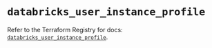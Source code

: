 # `databricks_user_instance_profile`

Refer to the Terraform Registry for docs: [`databricks_user_instance_profile`](https://registry.terraform.io/providers/databricks/databricks/1.76.0/docs/resources/user_instance_profile).
